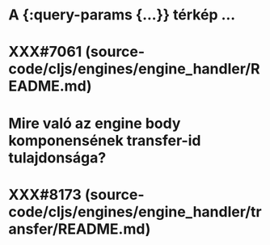 
# A {:query-params {...}} térkép ...
# XXX#7061 (source-code/cljs/engines/engine_handler/README.md)  



# Mire való az engine body komponensének transfer-id tulajdonsága?
# XXX#8173 (source-code/cljs/engines/engine_handler/transfer/README.md)  
